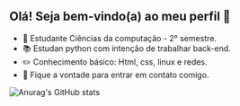 ## Olá! Seja bem-vindo(a) ao meu perfil 👋

- 🏫 Estudante Ciências da computação - 2° semestre.
- 📚 Estudan python com intenção de trabalhar back-end.
- ✏️ Conhecimento básico: Html, css, linux e redes.
- 💬 Fique a vontade para entrar em contato comigo. 

![Anurag's GitHub stats](https://github-readme-stats.vercel.app/api?username=vitormilam&show_icons=true&theme=radical)

